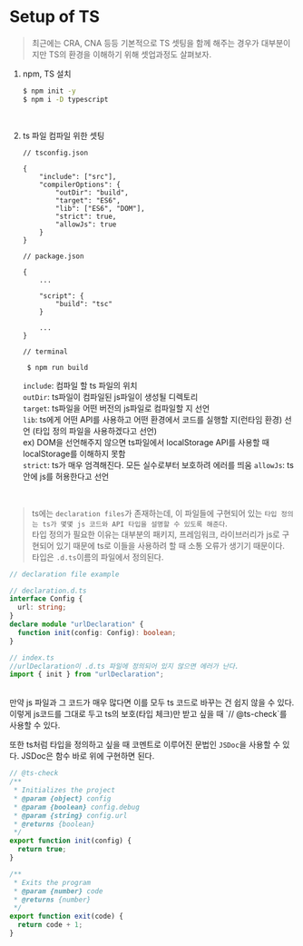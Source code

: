 # Setup of TS

> 최근에는 CRA, CNA 등등 기본적으로 TS 셋팅을 함께 해주는 경우가 대부분이지만 TS의 환경을 이해하기 위해 셋업과정도 살펴보자.

1. npm, TS 설치

   ```bash
   $ npm init -y
   $ npm i -D typescript
   ```

<br />

2. ts 파일 컴파일 위한 셋팅

   ```
   // tsconfig.json

   {
       "include": ["src"],
       "compilerOptions": {
           "outDir": "build",
           "target": "ES6",
           "lib": ["ES6", "DOM"],
           "strict": true,
           "allowJs": true
       }
   }

   // package.json

   {
       ...

       "script": {
           "build": "tsc"
       }

       ...
   }

   // terminal

    $ npm run build
   ```

   `include`: 컴파일 할 ts 파일의 위치  
   `outDir`: ts파일이 컴파일된 js파일이 생성될 디렉토리  
   `target`: ts파일을 어떤 버전의 js파일로 컴파일할 지 선언  
   `lib`: ts에게 어떤 API를 사용하고 어떤 환경에서 코드를 실행할 지(런타임 환경) 선언 (타입 정의 파일을 사용하겠다고 선언)  
    ex) DOM을 선언해주지 않으면 ts파일에서 localStorage API를 사용할 때 localStorage를 이해하지 못함  
   `strict`: ts가 매우 엄격해진다. 모든 실수로부터 보호하려 에러를 띄움
   `allowJs`: ts 안에 js를 허용한다고 선언

<br />

> ts에는 `declaration files`가 존재하는데, 이 파일들에 구현되어 있는 `타입 정의는 ts가 몇몇 js 코드와 API 타입을 설명할 수 있도록 해준다`.  
> 타입 정의가 필요한 이유는 대부분의 패키지, 프레임워크, 라이브러리가 js로 구현되어 있기 때문에 ts로 이들을 사용하려 할 때 소통 오류가 생기기 때문이다.  
> 타입은 `.d.ts`이름의 파일에서 정의된다.

```typescript
// declaration file example

// declaration.d.ts
interface Config {
  url: string;
}
declare module "urlDeclaration" {
  function init(config: Config): boolean;
}

// index.ts
//urlDeclaration이 .d.ts 파일에 정의되어 있지 않으면 에러가 난다.
import { init } from "urlDeclaration";
```

<br />
만약 js 파일과 그 코드가 매우 많다면 이를 모두 ts 코드로 바꾸는 건 쉽지 않을 수 있다. 이렇게 js코드를 그대로 두고 ts의 보호(타입 체크)만 받고 싶을 때 `// @ts-check`를 사용할 수 있다.

또한 ts처럼 타입을 정의하고 싶을 때 코멘트로 이루어진 문법인 `JSDoc`을 사용할 수 있다. JSDoc은 함수 바로 위에 구현하면 된다.

```javascript
// @ts-check
/**
 * Initializes the project
 * @param {object} config
 * @param {boolean} config.debug
 * @param {string} config.url
 * @returns {boolean}
 */
export function init(config) {
  return true;
}

/**
 * Exits the program
 * @param {number} code
 * @returns {number}
 */
export function exit(code) {
  return code + 1;
}
```
